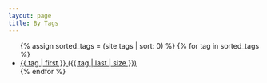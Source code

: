 ```yaml
---
layout: page
title: By Tags
---
```

<ul class="tag-cloud">
{% assign sorted_tags = (site.tags | sort: 0) %}
{% for tag in sorted_tags %}
  <li style="font-size: {{ tag | last | size | times: 100 | divided_by: site.tags.size | plus: 35  }}%">
    <span class="fa-stack fa-sm">
      <i class="fa fa-tags fa-stack-1x"></i>
    </span>
    <a class="tag-wrapper" href="/tags/{{ tag[0] }}">
    <span class="tag-cloud-bbox">{{ tag | first }} ({{ tag | last | size }})</span>
    </a>
  </li>
{% endfor %}
</ul>
